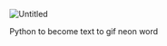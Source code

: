 ![Untitled](https://github.com/user-attachments/assets/2d8becd3-3768-4b31-989f-9ccc9185d261)



Python to become text to gif neon word
